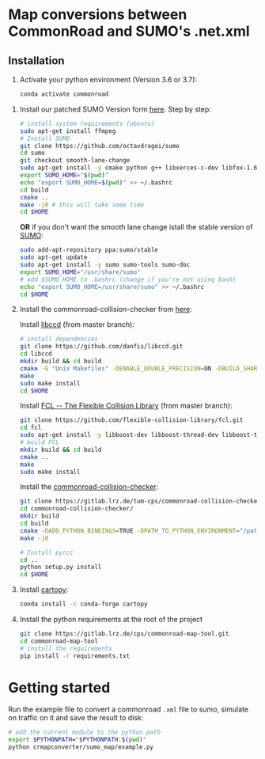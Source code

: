 # Map conversions between CommonRoad and SUMO's .net.xml

## Installation

1. Activate your python environment (Version 3.6 or 3.7):

   ```bash
   conda activate commonroad
   ```

1) Install our patched SUMO Version form [here](https://github.com/octavdragoi/sumo).
   Step by step:

   ```bash
   # install system requirements (ubuntu)
   sudo apt-get install ffmpeg
   # Install SUMO
   git clone https://github.com/octavdragoi/sumo
   cd sumo
   git checkout smooth-lane-change
   sudo apt-get install -y cmake python g++ libxerces-c-dev libfox-1.6-dev libgdal-dev libproj-dev libgl2ps-dev swig
   export SUMO_HOME="$(pwd)"
   echo "export SUMO_HOME=$(pwd)" >> ~/.bashrc
   cd build
   cmake ..
   make -j8 # this will take some time
   cd $HOME
   ```

   **OR** if you don't want the smooth lane change istall the stable version of [SUMO](https://sumo.dlr.de/docs/Installing.html):

   ```bash
   sudo add-apt-repository ppa:sumo/stable
   sudo apt-get update
   sudo apt-get install -y sumo sumo-tools sumo-doc
   export SUMO_HOME="/usr/share/sumo"
   # add $SUMO_HOME to .bashrc (change if you're not using bash)
   echo "export SUMO_HOME=/usr/share/sumo" >> ~/.bashrc
   cd $HOME
   ```

1) Install the commonroad-collision-checker from [here](https://gitlab.lrz.de/tum-cps/commonroad-collision-checker):

   Install [libccd](https://github.com/danfis/libccd) (from master branch):

   ```bash
   # install dependencies
   git clone https://github.com/danfis/libccd.git
   cd libccd
   mkdir build && cd build
   cmake -G "Unix Makefiles" -DENABLE_DOUBLE_PRECISION=ON -DBUILD_SHARED_LIBS=ON ..
   make
   sudo make install
   cd $HOME
   ```

   Install [FCL -- The Flexible Collision Library](https://github.com/flexible-collision-library/fcl) (from master branch):

   ```bash
   git clone https://github.com/flexible-collision-library/fcl.git
   cd fcl
   sudo apt-get install -y libboost-dev libboost-thread-dev libboost-test-dev libboost-filesystem-dev libeigen3-dev
   # build FCL
   mkdir build && cd build
   cmake ..
   make
   sudo make install
   ```

   Install the [commonroad-collision-checker](https://gitlab.lrz.de/tum-cps/commonroad-collision-checker):

   ```bash
   git clone https://gitlab.lrz.de/tum-cps/commonroad-collision-checker.git
   cd commonroad-collision-checker/
   mkdir build
   cd build
   cmake -DADD_PYTHON_BINDINGS=TRUE -DPATH_TO_PYTHON_ENVIRONMENT="/path/to/your/anaconda3/envs/ commonroad-py37" -DPYTHON_VERSION="3.7" -DCMAKE_BUILD_TYPE=Release ..
   make -j8

   # Install pyrcc
   cd ..
   python setup.py install
   cd $HOME
   ```

1) Install [cartopy](https://scitools.org.uk/cartopy/docs/latest/installing.html):

   ```bash
   conda install -c conda-forge cartopy
   ```

1) Install the python requirements at the root of the project

   ```bash
   git clone https://gitlab.lrz.de/cps/commonroad-map-tool.git
   cd commonroad-map-tool
   # install the requirements
   pip install -r requirements.txt
   ```

# Getting started

Run the example file to convert a commonroad `.xml` file to sumo, simulate on traffic on it and save the result to disk:

```bash
# add the current module to the python path
export $PYTHONPATH="$PYTHONPATH:$(pwd)"
python crmapconverter/sumo_map/example.py
```
